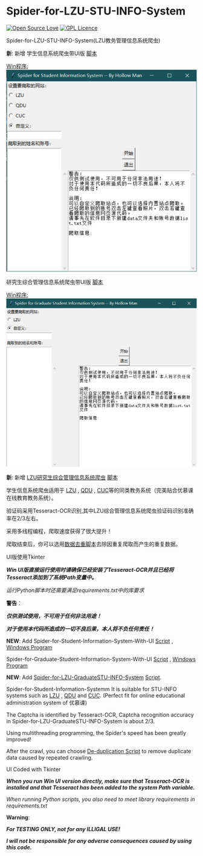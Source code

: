 # Spider-for-LZU-STU-INFO-System

[![Open Source Love](https://badges.frapsoft.com/os/v1/open-source.svg?v=103)](https://github.com/ellerbrock/open-source-badges/)
[![GPL Licence](https://badges.frapsoft.com/os/gpl/gpl.svg?v=103)](https://opensource.org/licenses/GPL-3.0/)

Spider-for-LZU-STU-INFO-System(LZU教务管理信息系统爬虫)

**新**: 新增 学生信息系统爬虫带UI版 [脚本](Spider-for-Student-Information-System-With-UI.py)

[Win程序:](Spider-for-Student-Information-System-With-UI.exe) ![](Spider-for-Student-Information-System-With-UI.PNG) 

研究生综合管理信息系统爬虫带UI版 [脚本](Spider-for-Graduate-Student-Information-System-With-UI.py)

[Win程序:](Spider-for-Graduate-Student-Information-System-With-UI.exe)  ![](Spider-for-Graduate-Student-Information-System-With-UI.PNG)

**新**: 新增 [LZU研究生综合管理信息系统爬虫](http://gms.lzu.edu.cn/graduate/index.do) [脚本](Spider-for-LZU-GraduateSTU-INFO-System.py)

学生信息系统爬虫适用于 [LZU](http://jwk.lzu.edu.cn) , [QDU](http://jw.qdu.edu.cn/academic/common/security/login.jsp) , [CUC](http://jw.cuc.edu.cn/academic/common/security/login.jsp)等的同类教务系统（完美贴合优慕课在线教育教务系统）。

验证码采用Tesseract-OCR识别,其中LZU综合管理信息系统爬虫验证码识别准确率在2/3左右。

采用多线程编程，爬取速度获得了很大提升！

爬取结束后，你可以选用[数据去重脚本](De-duplication.py)去除因重复爬取而产生的重复数据。

UI版使用Tkinter

***Win UI版直接运行使用时请确保已经安装了Tesseract-OCR并且已经将Tesseract添加到了系统Path变量中。***

*运行Python脚本时还需要满足requirements.txt中的库要求*

**警告**：

***仅供测试使用，不可用于任何非法用途！***

***对于使用本代码所造成的一切不良后果，本人将不负任何责任！***

**NEW**: Add Spider-for-Student-Information-System-With-UI [Script](Spider-for-Student-Information-System-With-UI.py) , [Windows Program](Spider-for-Student-Information-System-With-UI.exe) 

Spider-for-Graduate-Student-Information-System-With-UI [Script](Spider-for-Graduate-Student-Information-System-With-UI.py) , [Windows Program](Spider-for-Graduate-Student-Information-System-With-UI.exe) 

**NEW**: Add [Spider-for-LZU-GraduateSTU-INFO-System](http://gms.lzu.edu.cn/graduate/index.do) [Script](Spider-for-LZU-GraduateSTU-INFO-System.py).

Spider-for-Student-Information-Systemm It is suitable for STU-INFO systems such as [LZU](http://jwk.lzu.edu.cn) , [QDU](http://jw.qdu.edu.cn/academic/common/security/login.jsp) and [CUC](http://jw.cuc.edu.cn/academic/common/security/login.jsp). (Perfect fit for online educational administration system of 优慕课)

The Captcha is identified by Tesseract-OCR, Captcha recognition accuracy in Spider-for-LZU-GraduateSTU-INFO-System is about 2/3.

Using multithreading programming, the Spider's speed has been greatly improved!

After the crawl, you can choose [De-duplication Script](De-duplication.py) to remove duplicate data caused by repeated crawling.

UI Coded with Tkinter

***When you run Win UI version directly, make sure that Tesseract-OCR is installed and that Tesseract has been added to the system Path variable.***

*When running Python scripts, you also need to meet library requirements in requirements.txt*

**Warning**:

***For TESTING ONLY, not for any ILLIGAL USE!***

***I will not be responsible for any adverse consequences caused by using this code.***